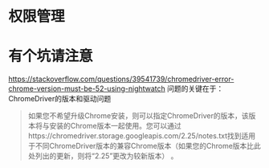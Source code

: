 
# 权限管理

# 有个坑请注意
https://stackoverflow.com/questions/39541739/chromedriver-error-chrome-version-must-be-52-using-nightwatch
问题的关键在于：ChromeDriver的版本和驱动问题
> 如果您不希望升级Chrome安装，则可以指定ChromeDriver的版本，该版本将与安装的Chrome版本一起使用。您可以通过https://chromedriver.storage.googleapis.com/2.25/notes.txt找到适用于不同ChromeDriver版本的兼容Chrome版本（如果您的Chrome版本比此处列出的更新，则将“2.25”更改为较新版本） 。